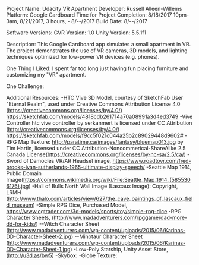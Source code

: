Project Name: Udacity VR Apartment
Developer: Russell Alleen-Willems
Platform: Google Cardboard
Time for Project Completion: 8/18/2017 10pm-3am, 8/21/2017, 3 hours, - 8/--/2017
Build Date: 8/--/2017

Software Versions:
GVR Version: 1.0
Unity Version: 5.5.1f1

Description:
This Google Cardboard app simulates a small apartment in VR. The project demonstrates the use of VR cameras, 3D models, and lighting techniques optimized for low-power VR devices (e.g. phones).

One Thing I Liked:
I spent far too long just having fun placing furniture and customizing my "VR" apartment.

One Challenge:

Additional Resources:
-HTC Vive 3D Model, courtesy of SketchFab User "Eternal Realm", used under Creative Commons Attribution License 4.0 (https://creativecommons.org/licenses/by/4.0/)
https://sketchfab.com/models/4818cdb261714a70a08991a3d4ed3749
-Vive Controller htc vive controller by serkanmert is licensed under CC Attribution (http://creativecommons.org/licenses/by/4.0/)
https://sketchfab.com/models/f9cc5f021c044a25b2c89029448d9602#
-RPG Map Texture: http://paratime.ca/images/fantasy/bluemap013.jpg by Tim Hartin, licensed under CC Attribution-Noncommerical-ShareAlike 2.5 Canada License(https://creativecommons.org/licenses/by-nc-sa/2.5/ca/)
-Sword of Damocles VR/AR Headset image, https://www.roadtovr.com/fred-brooks-ivan-sutherlands-1965-ultimate-display-speech/
-Seattle Map 1914, Public Domain Image(https://commons.wikimedia.org/wiki/File:Seattle_Map_1914_(5855306176).jpg)
-Hall of Bulls North Wall Image (Lascaux Image): Copyright, LRMH (http://www.thalo.com/articles/view/627/the_cave_paintings_of_lascaux_field_museum)
-Simple RPG Dice, Purchased Model, https://www.cgtrader.com/3d-models/sports/toy/simple-rpg-dice
-RPG Character Sheets, (http://www.madadventurers.com/rpggamerdad-more-dd-for-kids/)
--Witch Character Sheet (http://www.madadventurers.com/wp-content/uploads/2015/06/Karinas-DD-Character-Sheet-2.jpg)
--Minotaur Character Sheet (http://www.madadventurers.com/wp-content/uploads/2015/06/Karinas-DD-Character-Sheet-1.jpg)
-Low-Poly Starship, Unity Asset Store, (http://u3d.as/bw5)
-Skybox:
-Globe Texture: